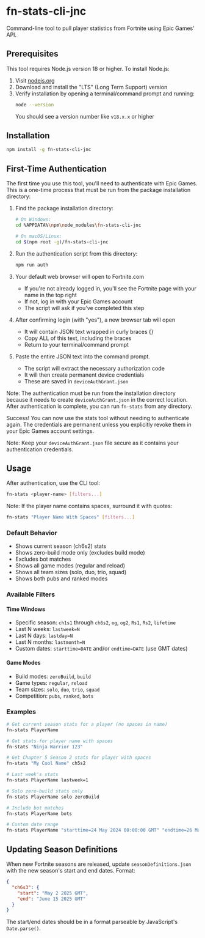 # fn-stats-cli-jnc

Command-line tool to pull player statistics from Fortnite using Epic Games' API.

## Prerequisites

This tool requires Node.js version 18 or higher. To install Node.js:

1. Visit [nodejs.org](https://nodejs.org/)
2. Download and install the "LTS" (Long Term Support) version
3. Verify installation by opening a terminal/command prompt and running:
   ```bash
   node --version
   ```
   You should see a version number like `v18.x.x` or higher

## Installation

```bash
npm install -g fn-stats-cli-jnc
```

## First-Time Authentication

The first time you use this tool, you'll need to authenticate with Epic Games. This is a one-time process that must be run from the package installation directory:

1. Find the package installation directory:
   ```bash
   # On Windows:
   cd %APPDATA%\npm\node_modules\fn-stats-cli-jnc

   # On macOS/Linux:
   cd $(npm root -g)/fn-stats-cli-jnc
   ```

2. Run the authentication script from this directory:
   ```bash
   npm run auth
   ```

3. Your default web browser will open to Fortnite.com
   - If you're not already logged in, you'll see the Fortnite page with your name in the top right
   - If not, log in with your Epic Games account
   - The script will ask if you've completed this step

4. After confirming login (with "yes"), a new browser tab will open
   - It will contain JSON text wrapped in curly braces {}
   - Copy ALL of this text, including the braces
   - Return to your terminal/command prompt

5. Paste the entire JSON text into the command prompt.
   - The script will extract the necessary authorization code
   - It will then create permanent device credentials
   - These are saved in `deviceAuthGrant.json`

Note: The authentication must be run from the installation directory because it needs to create `deviceAuthGrant.json` in the correct location. After authentication is complete, you can run `fn-stats` from any directory.

Success! You can now use the stats tool without needing to authenticate again. The credentials are permanent unless you explicitly revoke them in your Epic Games account settings.

Note: Keep your `deviceAuthGrant.json` file secure as it contains your authentication credentials.

## Usage

After authentication, use the CLI tool:

```bash
fn-stats <player-name> [filters...]
```

Note: If the player name contains spaces, surround it with quotes:
```bash
fn-stats "Player Name With Spaces" [filters...]
```

### Default Behavior
- Shows current season (ch6s2) stats
- Shows zero-build mode only (excludes build mode)
- Excludes bot matches
- Shows all game modes (regular and reload)
- Shows all team sizes (solo, duo, trio, squad)
- Shows both pubs and ranked modes

### Available Filters

#### Time Windows
- Specific season: `ch1s1` through `ch6s2`, `og`, `og2`, `Rs1`, `Rs2`, `lifetime`
- Last N weeks: `lastweek=N`
- Last N days: `lastday=N`
- Last N months: `lastmonth=N`
- Custom dates: `starttime=DATE` and/or `endtime=DATE` (use GMT dates)

#### Game Modes
- Build modes: `zeroBuild`, `build`
- Game types: `regular`, `reload`
- Team sizes: `solo`, `duo`, `trio`, `squad`
- Competition: `pubs`, `ranked`, `bots`

### Examples

```bash
# Get current season stats for a player (no spaces in name)
fn-stats PlayerName

# Get stats for player name with spaces
fn-stats "Ninja Warrior 123"

# Get Chapter 5 Season 2 stats for player with spaces
fn-stats "My Cool Name" ch5s2

# Last week's stats
fn-stats PlayerName lastweek=1

# Solo zero-build stats only
fn-stats PlayerName solo zeroBuild

# Include bot matches
fn-stats PlayerName bots

# Custom date range
fn-stats PlayerName "starttime=24 May 2024 00:00:00 GMT" "endtime=26 May 2024 00:00:00 GMT"
```

## Updating Season Definitions

When new Fortnite seasons are released, update `seasonDefinitions.json` with the new season's start and end dates. Format:

```json
{
  "ch6s3": {
    "start": "May 2 2025 GMT",
    "end": "June 15 2025 GMT"
  }
}
```

The start/end dates should be in a format parseable by JavaScript's `Date.parse()`.
